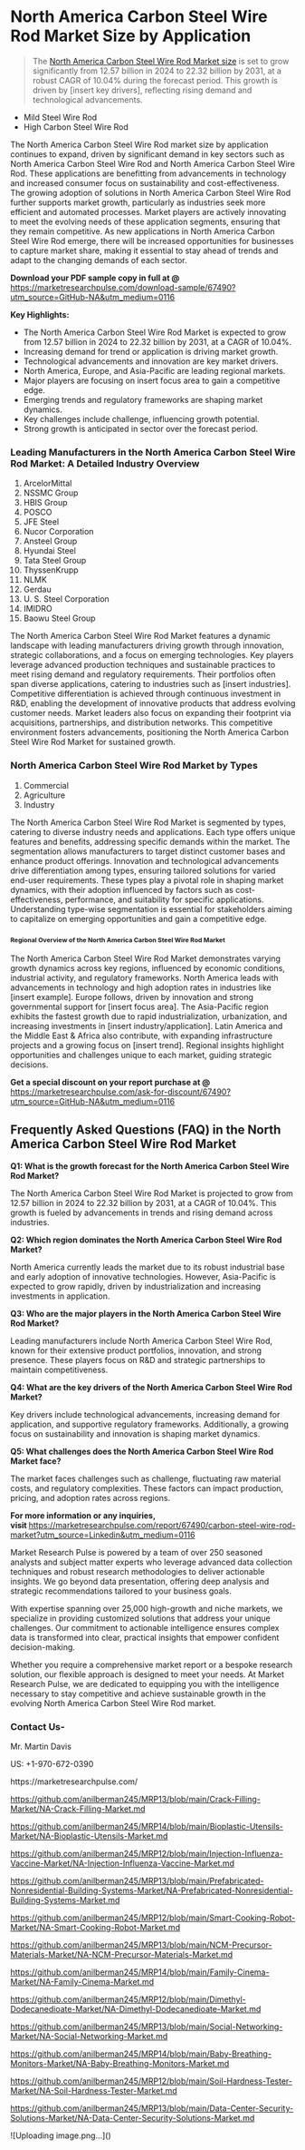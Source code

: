 <h1>North America Carbon Steel Wire Rod Market&nbsp;Size by Application</h1><blockquote><p>The <a href="https://marketresearchpulse.com/download-sample/67490?utm_source=GitHub-NA&amp;utm_medium=0116">North America Carbon Steel Wire Rod Market size</a> is set to grow significantly from 12.57 billion in 2024 to 22.32 billion by 2031, at a robust CAGR of 10.04% during the forecast period. This growth is driven by [insert key drivers], reflecting rising demand and technological advancements.</p></blockquote><ul><li>Mild Steel Wire Rod<li> High Carbon Steel Wire Rod</li></ul><p>The North America Carbon Steel Wire Rod market size by application continues to expand, driven by significant demand in key sectors such as North America Carbon Steel Wire Rod and North America Carbon Steel Wire Rod. These applications are benefitting from advancements in technology and increased consumer focus on sustainability and cost-effectiveness. The growing adoption of solutions in North America Carbon Steel Wire Rod further supports market growth, particularly as industries seek more efficient and automated processes. Market players are actively innovating to meet the evolving needs of these application segments, ensuring that they remain competitive. As new applications in North America Carbon Steel Wire Rod emerge, there will be increased opportunities for businesses to capture market share, making it essential to stay ahead of trends and adapt to the changing demands of each sector.</p><p><strong>Download your PDF sample copy in full at @ </strong><a href="https://marketresearchpulse.com/download-sample/67490?utm_source=GitHub-NA&amp;utm_medium=0116">https://marketresearchpulse.com/download-sample/67490?utm_source=GitHub-NA&amp;utm_medium=0116</a></p><p><strong>Key Highlights: </strong></p><ul><li>The North America Carbon Steel Wire Rod Market is expected to grow from 12.57 billion in 2024 to 22.32 billion by 2031, at a CAGR of 10.04%.</li><li>Increasing demand for trend or application is driving market growth.</li><li>Technological advancements and innovation are key market drivers.</li><li>North America, Europe, and Asia-Pacific are leading regional markets.</li><li>Major players are focusing on insert focus area to gain a competitive edge.</li><li>Emerging trends and regulatory frameworks are shaping market dynamics.</li><li>Key challenges include challenge, influencing growth potential.</li><li>Strong growth is anticipated in sector over the forecast period.</li></ul><h3>Leading Manufacturers in the North America Carbon Steel Wire Rod Market: A Detailed Industry Overview</h3><ol><li>ArcelorMittal</li><li>NSSMC Group</li><li>HBIS Group</li><li>POSCO</li><li>JFE Steel</li><li>Nucor Corporation</li><li>Ansteel Group</li><li>Hyundai Steel</li><li>Tata Steel Group</li><li>ThyssenKrupp</li><li>NLMK</li><li>Gerdau</li><li>U. S. Steel Corporation</li><li>IMIDRO</li><li>Baowu Steel Group</li></ol><div class="flex max-w-full flex-col flex-grow"><div class="min-h-8 text-message flex w-full flex-col items-end gap-2 whitespace-normal break-words [.text-message+&amp;]:mt-5" dir="auto" data-message-author-role="assistant" data-message-id="fd8432e4-4910-450d-b182-61b7bfb0a01f" data-message-model-slug="gpt-4o"><div class="flex w-full flex-col gap-1 empty:hidden first:pt-[3px]"><div class="markdown prose w-full break-words dark:prose-invert light"><p>The North America Carbon Steel Wire Rod Market features a dynamic landscape with leading manufacturers driving growth through innovation, strategic collaborations, and a focus on emerging technologies. Key players leverage advanced production techniques and sustainable practices to meet rising demand and regulatory requirements. Their portfolios often span diverse applications, catering to industries such as [insert industries]. Competitive differentiation is achieved through continuous investment in R&amp;D, enabling the development of innovative products that address evolving customer needs. Market leaders also focus on expanding their footprint via acquisitions, partnerships, and distribution networks. This competitive environment fosters advancements, positioning the North America Carbon Steel Wire Rod Market for sustained growth.</p></div></div></div></div><h3>North America Carbon Steel Wire Rod Market by Types</h3><ol><li>Commercial<li> Agriculture<li> Industry</li></ol><div class="flex max-w-full flex-col flex-grow"><div class="min-h-8 text-message flex w-full flex-col items-end gap-2 whitespace-normal break-words [.text-message+&amp;]:mt-5" dir="auto" data-message-author-role="assistant" data-message-id="084470be-0bb7-4664-bddf-5156b4f41249" data-message-model-slug="gpt-4o-mini"><div class="flex w-full flex-col gap-1 empty:hidden first:pt-[3px]"><div class="markdown prose w-full break-words dark:prose-invert light"><p>The North America Carbon Steel Wire Rod Market is segmented by types, catering to diverse industry needs and applications. Each type offers unique features and benefits, addressing specific demands within the market. The segmentation allows manufacturers to target distinct customer bases and enhance product offerings. Innovation and technological advancements drive differentiation among types, ensuring tailored solutions for varied end-user requirements. These types play a pivotal role in shaping market dynamics, with their adoption influenced by factors such as cost-effectiveness, performance, and suitability for specific applications. Understanding type-wise segmentation is essential for stakeholders aiming to capitalize on emerging opportunities and gain a competitive edge.</p></div></div></div></div><h3><span style="font-size: 11px;">Regional Overview of the North America Carbon Steel Wire Rod Market</span></h3><div class="flex max-w-full flex-col flex-grow"><div class="min-h-8 text-message flex w-full flex-col items-end gap-2 whitespace-normal break-words [.text-message+&amp;]:mt-5" dir="auto" data-message-author-role="assistant" data-message-id="e9038762-ce64-4e30-91c9-9bd413514231" data-message-model-slug="gpt-4o-mini"><div class="flex w-full flex-col gap-1 empty:hidden first:pt-[3px]"><div class="markdown prose w-full break-words dark:prose-invert light"><p>The North America Carbon Steel Wire Rod Market demonstrates varying growth dynamics across key regions, influenced by economic conditions, industrial activity, and regulatory frameworks. North America leads with advancements in technology and high adoption rates in industries like [insert example]. Europe follows, driven by innovation and strong governmental support for [insert focus area]. The Asia-Pacific region exhibits the fastest growth due to rapid industrialization, urbanization, and increasing investments in [insert industry/application]. Latin America and the Middle East &amp; Africa also contribute, with expanding infrastructure projects and a growing focus on [insert trend]. Regional insights highlight opportunities and challenges unique to each market, guiding strategic decisions.</p></div></div></div></div><p><strong>Get a special discount on your report purchase at @ </strong><a href="https://marketresearchpulse.com/ask-for-discount/67490?utm_source=GitHub-NA&amp;utm_medium=0116">https://marketresearchpulse.com/ask-for-discount/67490?utm_source=GitHub-NA&amp;utm_medium=0116</a></p><h2>Frequently Asked Questions (FAQ) in the North America Carbon Steel Wire Rod Market</h2><p><strong>Q1: What is the growth forecast for the North America Carbon Steel Wire Rod Market?</strong></p><p>The North America Carbon Steel Wire Rod Market is projected to grow from 12.57 billion in 2024 to 22.32 billion by 2031, at a CAGR of 10.04%. This growth is fueled by advancements in trends and rising demand across industries.</p><p><strong>Q2: Which region dominates the North America Carbon Steel Wire Rod Market?</strong></p><p>North America currently leads the market due to its robust industrial base and early adoption of innovative technologies. However, Asia-Pacific is expected to grow rapidly, driven by industrialization and increasing investments in application.</p><p><strong>Q3: Who are the major players in the North America Carbon Steel Wire Rod Market?</strong></p><p>Leading manufacturers include North America Carbon Steel Wire Rod, known for their extensive product portfolios, innovation, and strong presence. These players focus on R&amp;D and strategic partnerships to maintain competitiveness.</p><p><strong>Q4: What are the key drivers of the North America Carbon Steel Wire Rod Market?</strong></p><p>Key drivers include technological advancements, increasing demand for application, and supportive regulatory frameworks. Additionally, a growing focus on sustainability and innovation is shaping market dynamics.</p><p><strong>Q5: What challenges does the North America Carbon Steel Wire Rod Market face?</strong></p><p>The market faces challenges such as challenge, fluctuating raw material costs, and regulatory complexities. These factors can impact production, pricing, and adoption rates across regions.</p><p><strong>For more information or any inquiries, visit&nbsp;</strong><a href="https://marketresearchpulse.com/report/67490/carbon-steel-wire-rod-market?utm_source=Linkedin&utm_medium=0116">https://marketresearchpulse.com/report/67490/carbon-steel-wire-rod-market?utm_source=Linkedin&utm_medium=0116</a></p><p>Market Research Pulse is powered by a team of over 250 seasoned analysts and subject matter experts who leverage advanced data collection techniques and robust research methodologies to deliver actionable insights. We go beyond data presentation, offering deep analysis and strategic recommendations tailored to your business goals.</p><p>With expertise spanning over 25,000 high-growth and niche markets, we specialize in providing customized solutions that address your unique challenges. Our commitment to actionable intelligence ensures complex data is transformed into clear, practical insights that empower confident decision-making.</p><p>Whether you require a comprehensive market report or a bespoke research solution, our flexible approach is designed to meet your needs. At Market Research Pulse, we are dedicated to equipping you with the intelligence necessary to stay competitive and achieve sustainable growth in the evolving North America Carbon Steel Wire Rod market.</p><h3><strong>Contact Us-</strong></h3><p>Mr. Martin Davis</p><p>US: +1-970-672-0390</p><p>https://marketresearchpulse.com/</p><p><a href="https://github.com/anilberman245/MRP13/blob/main/Crack-Filling-Market/NA-Crack-Filling-Market.md">https://github.com/anilberman245/MRP13/blob/main/Crack-Filling-Market/NA-Crack-Filling-Market.md</a></p><p><a href="https://github.com/anilberman245/MRP14/blob/main/Bioplastic-Utensils-Market/NA-Bioplastic-Utensils-Market.md">https://github.com/anilberman245/MRP14/blob/main/Bioplastic-Utensils-Market/NA-Bioplastic-Utensils-Market.md</a></p><p><a href="https://github.com/anilberman245/MRP12/blob/main/Injection-Influenza-Vaccine-Market/NA-Injection-Influenza-Vaccine-Market.md">https://github.com/anilberman245/MRP12/blob/main/Injection-Influenza-Vaccine-Market/NA-Injection-Influenza-Vaccine-Market.md</a></p><p><a href="https://github.com/anilberman245/MRP13/blob/main/Prefabricated-Nonresidential-Building-Systems-Market/NA-Prefabricated-Nonresidential-Building-Systems-Market.md">https://github.com/anilberman245/MRP13/blob/main/Prefabricated-Nonresidential-Building-Systems-Market/NA-Prefabricated-Nonresidential-Building-Systems-Market.md</a></p><p><a href="https://github.com/anilberman245/MRP12/blob/main/Smart-Cooking-Robot-Market/NA-Smart-Cooking-Robot-Market.md">https://github.com/anilberman245/MRP12/blob/main/Smart-Cooking-Robot-Market/NA-Smart-Cooking-Robot-Market.md</a></p><p><a href="https://github.com/anilberman245/MRP13/blob/main/NCM-Precursor-Materials-Market/NA-NCM-Precursor-Materials-Market.md">https://github.com/anilberman245/MRP13/blob/main/NCM-Precursor-Materials-Market/NA-NCM-Precursor-Materials-Market.md</a></p><p><a href="https://github.com/anilberman245/MRP14/blob/main/Family-Cinema-Market/NA-Family-Cinema-Market.md">https://github.com/anilberman245/MRP14/blob/main/Family-Cinema-Market/NA-Family-Cinema-Market.md</a></p><p><a href="https://github.com/anilberman245/MRP12/blob/main/Dimethyl-Dodecanedioate-Market/NA-Dimethyl-Dodecanedioate-Market.md">https://github.com/anilberman245/MRP12/blob/main/Dimethyl-Dodecanedioate-Market/NA-Dimethyl-Dodecanedioate-Market.md</a></p><p><a href="https://github.com/anilberman245/MRP13/blob/main/Social-Networking-Market/NA-Social-Networking-Market.md">https://github.com/anilberman245/MRP13/blob/main/Social-Networking-Market/NA-Social-Networking-Market.md</a></p><p><a href="https://github.com/anilberman245/MRP14/blob/main/Baby-Breathing-Monitors-Market/NA-Baby-Breathing-Monitors-Market.md">https://github.com/anilberman245/MRP14/blob/main/Baby-Breathing-Monitors-Market/NA-Baby-Breathing-Monitors-Market.md</a></p><p><a href="https://github.com/anilberman245/MRP12/blob/main/Soil-Hardness-Tester-Market/NA-Soil-Hardness-Tester-Market.md">https://github.com/anilberman245/MRP12/blob/main/Soil-Hardness-Tester-Market/NA-Soil-Hardness-Tester-Market.md</a></p><p><a href="https://github.com/anilberman245/MRP13/blob/main/Data-Center-Security-Solutions-Market/NA-Data-Center-Security-Solutions-Market.md">https://github.com/anilberman245/MRP13/blob/main/Data-Center-Security-Solutions-Market/NA-Data-Center-Security-Solutions-Market.md</a></p>
![Uploading image.png…]()
